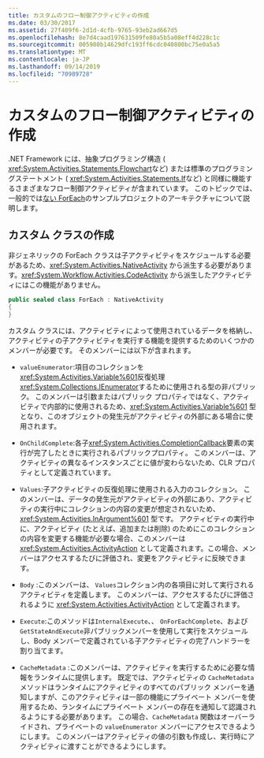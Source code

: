 ```yaml
---
title: カスタムのフロー制御アクティビティの作成
ms.date: 03/30/2017
ms.assetid: 27f409f6-2d1d-4cfb-9765-93eb2ad667d5
ms.openlocfilehash: 8e7d4caad197631509fe80a5b5a08eff4d228c1c
ms.sourcegitcommit: 005980b14629dfc193ff6cdc040800bc75e0a5a5
ms.translationtype: MT
ms.contentlocale: ja-JP
ms.lasthandoff: 09/14/2019
ms.locfileid: "70989728"
---
```

# <a name="creating-custom-flow-control-activities"></a>カスタムのフロー制御アクティビティの作成
.NET Framework には、抽象プログラミング構造 ( <xref:System.Activities.Statements.Flowchart>など) または標準のプログラミングステートメント ( <xref:System.Activities.Statements.If>など) と同様に機能するさまざまなフロー制御アクティビティが含まれています。 このトピックでは、一般的では[ない ForEach](./samples/non-generic-foreach.md)のサンプルプロジェクトのアーキテクチャについて説明します。  
  
## <a name="creating-the-custom-class"></a>カスタム クラスの作成  
 非ジェネリックの ForEach クラスは子アクティビティをスケジュールする必要があるため、<xref:System.Activities.NativeActivity> から派生する必要があります。<xref:System.Workflow.Activities.CodeActivity> から派生したアクティビティにはこの機能がありません。  
  
```csharp  
public sealed class ForEach : NativeActivity  
{
}
```  
  
 カスタム クラスには、アクティビティによって使用されているデータを格納し、アクティビティの子アクティビティを実行する機能を提供するためのいくつかのメンバーが必要です。 そのメンバーには以下が含まれます。  
  
- `valueEnumerator`:項目のコレクションを<xref:System.Activities.Variable%601>反復処理<xref:System.Collections.IEnumerator>するために使用される型の非パブリック。 このメンバーは引数またはパブリック プロパティではなく、アクティビティで内部的に使用されるため、<xref:System.Activities.Variable%601> 型となり、このオブジェクトの発生元がアクティビティの外部にある場合に使用されます。  
  
- `OnChildComplete`:各子<xref:System.Activities.CompletionCallback>要素の実行が完了したときに実行されるパブリックプロパティ。 このメンバーは、アクティビティの異なるインスタンスごとに値が変わらないため、CLR プロパティとして定義されています。  
  
- `Values`:子アクティビティの反復処理に使用される入力のコレクション。 このメンバーは、データの発生元がアクティビティの外部にあり、アクティビティの実行中にコレクションの内容の変更が想定されないため、<xref:System.Activities.InArgument%601> 型です。 アクティビティの実行中に、アクティビティ (たとえば、追加または削除) のためにこのコレクションの内容を変更する機能が必要な場合、このメンバーは <xref:System.Activities.ActivityAction> として定義されます。この場合、メンバーはアクセスするたびに評価され、変更をアクティビティに反映できます。  
  
- `Body` :このメンバーは、 `Values`コレクション内の各項目に対して実行されるアクティビティを定義します。 このメンバーは、アクセスするたびに評価されるように <xref:System.Activities.ActivityAction> として定義されます。  
  
- `Execute`:このメソッドは`InternalExecute`、、 `OnForEachComplete`、および`GetStateAndExecute`非パブリックメンバーを使用して実行をスケジュールし、Body メンバーで定義されている子アクティビティの完了ハンドラーを割り当てます。  
  
- `CacheMetadata` :このメンバーは、アクティビティを実行するために必要な情報をランタイムに提供します。 既定では、アクティビティの `CacheMetadata` メソッドはランタイムにアクティビティのすべてのパブリック メンバーを通知しますが、このアクティビティは一部の機能にプライベート メンバーを使用するため、ランタイムにプライベート メンバーの存在を通知して認識されるようにする必要があります。 この場合、`CacheMetadata` 関数はオーバーライドされ、プライベートの `valueEnumerator` メンバーにアクセスできるようにします。 このメンバーはアクティビティの値の引数も作成し、実行時にアクティビティに渡すことができるようにします。
